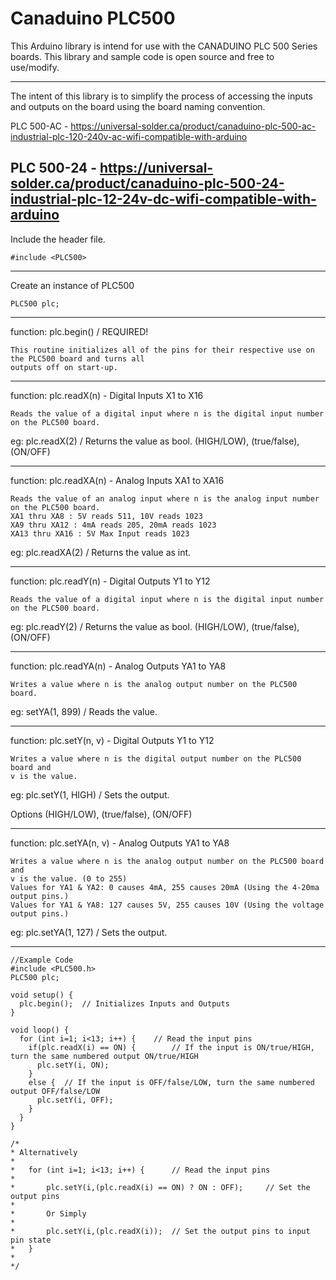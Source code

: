 # Canaduino PLC500

This Arduino library is intend for use with the CANADUINO PLC 500 Series boards.
This library and sample code is open source and free to use/modify.

--------------------------------------------------------------------------------
The intent of this library is to simplify the process of accessing the inputs and outputs on the board using the board naming convention.

PLC 500-AC - https://universal-solder.ca/product/canaduino-plc-500-ac-industrial-plc-120-240v-ac-wifi-compatible-with-arduino 

PLC 500-24 - https://universal-solder.ca/product/canaduino-plc-500-24-industrial-plc-12-24v-dc-wifi-compatible-with-arduino
--------------------------------------------------------------------------------
Include the header file.

	#include <PLC500>
--------------------------------------------------------------------------------
Create an instance of PLC500

	PLC500 plc;
--------------------------------------------------------------------------------
function: plc.begin() / REQUIRED!

	This routine initializes all of the pins for their respective use on the PLC500 board and turns all
	outputs off on start-up.

--------------------------------------------------------------------------------
function: plc.readX(n) - Digital Inputs X1 to X16

	Reads the value of a digital input where n is the digital input number on the PLC500 board.

eg: plc.readX(2) / Returns the value as bool. (HIGH/LOW), (true/false), (ON/OFF)

--------------------------------------------------------------------------------
function: plc.readXA(n) - Analog Inputs XA1 to XA16

	Reads the value of an analog input where n is the analog input number on the PLC500 board.
	XA1 thru XA8 : 5V reads 511, 10V reads 1023
	XA9 thru XA12 : 4mA reads 205, 20mA reads 1023
	XA13 thru XA16 : 5V Max Input reads 1023

eg: plc.readXA(2) / Returns the value as int.

--------------------------------------------------------------------------------
function: plc.readY(n) - Digital Outputs Y1 to Y12

	Reads the value of a digital input where n is the digital input number on the PLC500 board.

eg: plc.readY(2) / Returns the value as bool. (HIGH/LOW), (true/false), (ON/OFF)

--------------------------------------------------------------------------------
function: plc.readYA(n) - Analog Outputs YA1 to YA8

	Writes a value where n is the analog output number on the PLC500 board.

eg: setYA(1, 899) / Reads the value.

--------------------------------------------------------------------------------
function: plc.setY(n, v) - Digital Outputs Y1 to Y12

	Writes a value where n is the digital output number on the PLC500 board and
	v is the value.
	
eg: plc.setY(1, HIGH) / Sets the output.

Options (HIGH/LOW), (true/false), (ON/OFF)

--------------------------------------------------------------------------------
function: plc.setYA(n, v) - Analog Outputs YA1 to YA8

	Writes a value where n is the analog output number on the PLC500 board and
	v is the value. (0 to 255)
	Values for YA1 & YA2: 0 causes 4mA, 255 causes 20mA (Using the 4-20ma output pins.)
	Values for YA1 & YA8: 127 causes 5V, 255 causes 10V (Using the voltage output pins.)

eg: plc.setYA(1, 127) / Sets the output.

--------------------------------------------------------------------------------
	//Example Code
	#include <PLC500.h>
	PLC500 plc;
	
	void setup() {
	  plc.begin();  // Initializes Inputs and Outputs
	}

	void loop() {  
	  for (int i=1; i<13; i++) {  	// Read the input pins
	    if(plc.readX(i) == ON) {      	// If the input is ON/true/HIGH, turn the same numbered output ON/true/HIGH
	      plc.setY(i, ON);
	    }
	    else {	// If the input is OFF/false/LOW, turn the same numbered output OFF/false/LOW
	      plc.setY(i, OFF);
	    }
	  }
	}
	
	/*
	* Alternatively
	*
	*	for (int i=1; i<13; i++) {  	// Read the input pins
	*
	*		plc.setY(i,(plc.readX(i) == ON) ? ON : OFF);     // Set the output pins
	*
	*		Or Simply
	*
	*		plc.setY(i,(plc.readX(i));	// Set the output pins to input pin state
  	*	}
	*
	*/
	
